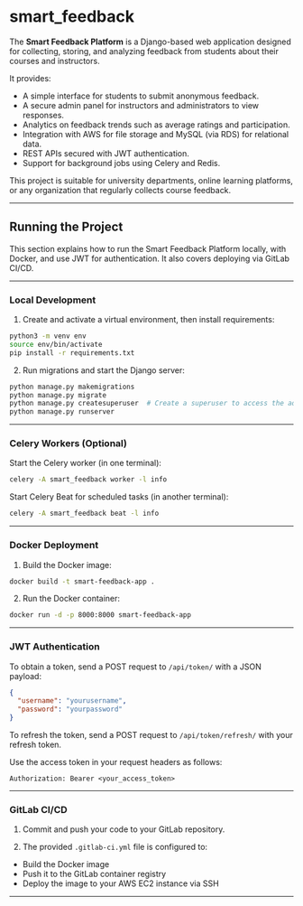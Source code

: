 # smart_feedback


The **Smart Feedback Platform** is a Django-based web application designed for collecting, storing, and analyzing feedback from students about their courses and instructors. 

It provides:
- A simple interface for students to submit anonymous feedback.
- A secure admin panel for instructors and administrators to view responses.
- Analytics on feedback trends such as average ratings and participation.
- Integration with AWS for file storage and MySQL (via RDS) for relational data.
- REST APIs secured with JWT authentication.
- Support for background jobs using Celery and Redis.

This project is suitable for university departments, online learning platforms, or any organization that regularly collects course feedback.

---


## Running the Project

This section explains how to run the Smart Feedback Platform locally, with Docker, and use JWT for authentication. It also covers deploying via GitLab CI/CD.

---

### Local Development

1. Create and activate a virtual environment, then install requirements:

```bash
python3 -m venv env
source env/bin/activate
pip install -r requirements.txt
```

2. Run migrations and start the Django server:

```bash
python manage.py makemigrations
python manage.py migrate
python manage.py createsuperuser  # Create a superuser to access the admin dashboard
python manage.py runserver
```

---

### Celery Workers (Optional)

Start the Celery worker (in one terminal):

```bash
celery -A smart_feedback worker -l info
```

Start Celery Beat for scheduled tasks (in another terminal):

```bash
celery -A smart_feedback beat -l info
```

---

### Docker Deployment

1. Build the Docker image:

```bash
docker build -t smart-feedback-app .
```

2. Run the Docker container:

```bash
docker run -d -p 8000:8000 smart-feedback-app
```

---

### JWT Authentication

To obtain a token, send a POST request to `/api/token/` with a JSON payload:

```json
{
  "username": "yourusername",
  "password": "yourpassword"
}
```

To refresh the token, send a POST request to `/api/token/refresh/` with your refresh token.

Use the access token in your request headers as follows:

```
Authorization: Bearer <your_access_token>
```

---

### GitLab CI/CD

1. Commit and push your code to your GitLab repository.

2. The provided `.gitlab-ci.yml` file is configured to:

- Build the Docker image
- Push it to the GitLab container registry
- Deploy the image to your AWS EC2 instance via SSH

---
```

